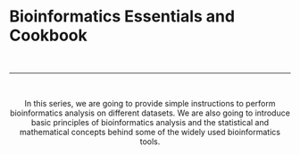 <h1>Bioinformatics Essentials and Cookbook</h1>
<br />
<hr />
<br />
<p style="text-align: center;">In this series, we are going to provide simple
 instructions to perform bioinformatics analysis on different datasets.
 We are also going to introduce basic principles of bioinformatics analysis
 and the statistical and mathematical concepts behind some of the widely
 used bioinformatics tools.</p> 
<br />

